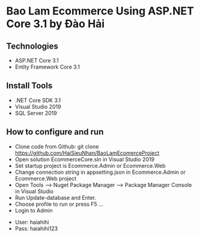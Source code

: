 # Bao Lam Ecommerce Using ASP.NET Core 3.1 by Đào Hải
## Technologies
- ASP.NET Core 3.1
- Entity Framework Core 3.1
## Install Tools
- .NET Core SDK 3.1
- Visual Studio 2019
- SQL Server 2019
## How to configure and run
- Clone code from Github: git clone https://github.com/HaiSieuNhan/BaoLamEcomerceProject
- Open solution EcommerceCore.sln in Visual Studio 2019
- Set startup project is Ecommerce.Admin or Ecommerce.Web
- Change connection string in appsetting.json in Ecommerce.Admin or Ecommerce.Web project
- Open Tools --> Nuget Package Manager -->  Package Manager Console in Visual Studio
- Run Update-database and Enter.
- Choose profile to run or press F5 ...
- Login to Admin 
+ User: haiahihi
+ Pass: haiahihi123
